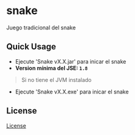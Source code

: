 # snake
Juego tradicional del snake

## Quick Usage
* Ejecute 'Snake vX.X.jar' para inicar el snake
* **Version mínima del JSE: `1.8`**
> Si no tiene el JVM instalado
* Ejecute 'Snake vX.X.exe' para inicar el snake


## License
[License](https://github.com/daniieelgs/snake/LICENSE)
